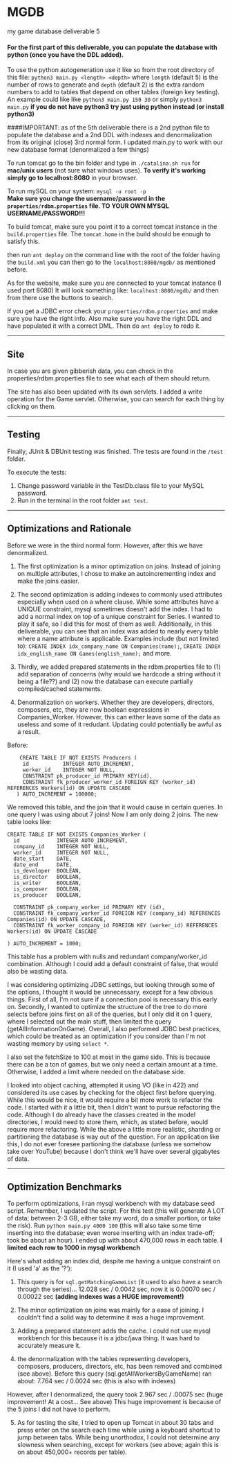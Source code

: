 # MGDB
my game database deliverable 5

#### For the first part of this deliverable, you can populate the database with python (once you have the DDL added).
To use the python autogeneration use it like so from the root directory of this file: 
`python3 main.py <length> <depth>` where `length` (default 5) is the number of rows to generate and `depth` (default 2) is the extra random numbers to add to tables that depend on other tables (foreign key testing).
An example could like like `python3 main.py 150 30` or simply `python3 main.py` **if you do not have python3 try just using python instead (or install python3)**

####IMPORTANT: as of the 5th deliverable there is a 2nd python file to populate the database and a 2nd DDL with indexes and denormalization from its original (close) 3rd normal form.
I updated main.py to work with our new database format (denormalized a few things)

To run tomcat go to the bin folder and type in `./catalina.sh run` for **mac/unix users** (not sure what windows uses).
**To verify it's working simply go to localhost:8080** in your browser.

To run mySQL on your system:
    `mysql -u root -p`    
**Make sure you change the username/password in the `properties/rdbm.properties` file. TO YOUR OWN MYSQL USERNAME/PASSWORD!!!**
    
To build tomcat, make sure you point it to a correct tomcat instance in the `build.properties` file.
The `tomcat.home` in the build should be enough to satisfy this.

then run `ant deploy` on the command line with the root of the folder having the `build.xml`
you can then go to the `localhost:8080/mgdb/` as mentioned before.

As for the website, make sure you are connected to your tomcat instance (I used port 8080)
It will look something like: `localhost:8080/mgdb/` and then from there use the buttons to search.


If you get a JDBC error check your `properties/rdbm.properties` and make sure you have the right info.
Also make sure you have the right DDL and have populated it with a correct DML. Then do `ant deploy` to redo it.
_________

## Site
In case you are given gibberish data, you can check in the properties/rdbm.properties file
to see what each of them should return.

The site has also been updated with its own servlets. I added a write operation for the Game servlet.
Otherwise, you can search for each thing by clicking on them.


________

## Testing
Finally, JUnit & DBUnit testing was finished. The tests are found in the `/test` folder. 

To execute the tests:
1. Change password variable in the TestDb.class file to your MySQL password.  
2. Run in the terminal in the root folder `ant test`.

________

## Optimizations and Rationale
Before we were in the third normal form. However, after this we have denormalized.

1) The first optimization is a minor optimization on joins. Instead of joining on multiple attributes, I chose to make an autoincrementing index and make the joins easier.

2) The second optimization is adding indexes to commonly used attributes especially when used on a where clause.
While some attributes have a UNIQUE constraint, mysql sometimes doesn't add the index. I had to add a normal index on top of a unique constraint for Series.
I wanted to play it safe, so I did this for most of them as well. 
Additionally, in this deliverable, you can see that an index was added to nearly every table where a name attribute is applicable.
Examples include (but not limited to): `CREATE INDEX idx_company_name ON Companies(name);`, `CREATE INDEX idx_english_name ON Games(english_name);` and more.

3) Thirdly, we added prepared statements in the rdbm.properties file to 
(1) add separation of concerns (why would we hardcode a string without it being a file??)
and (2) now the database can execute partially compiled/cached statements.

4) Denormalization on workers. Whether they are developers, directors, composers, etc, they are now boolean expressions in Companies_Worker. However, this can either leave some of the data as useless and some of it redudant. Updating could potentially be awful as a result.

Before: 
```$xslt
    CREATE TABLE IF NOT EXISTS Producers (
     id           INTEGER AUTO_INCREMENT,
     worker_id    INTEGER NOT NULL,
     CONSTRAINT pk_producer_id PRIMARY KEY(id),
     CONSTRAINT fk_producer_worker_id FOREIGN KEY (worker_id) REFERENCES Workers(id) ON UPDATE CASCADE
   ) AUTO_INCREMENT = 100000;
```
We removed this table, and the join that it would cause in certain queries. In one query I was using about 7 joins!
Now I am only doing 2 joins. The new table looks like:

```$xslt
CREATE TABLE IF NOT EXISTS Companies_Worker (
  id            INTEGER AUTO_INCREMENT,
  company_id    INTEGER NOT NULL,
  worker_id     INTEGER NOT NULL,
  date_start    DATE,
  date_end      DATE,
  is_developer  BOOLEAN,
  is_director   BOOLEAN,
  is_writer     BOOLEAN,
  is_composer   BOOLEAN,
  is_producer   BOOLEAN,

  CONSTRAINT pk_company_worker_id PRIMARY KEY (id),
  CONSTRAINT fk_company_worker_id FOREIGN KEY (company_id) REFERENCES Companies(id) ON UPDATE CASCADE,
  CONSTRAINT fk_worker_company_id FOREIGN KEY (worker_id) REFERENCES Workers(id) ON UPDATE CASCADE

) AUTO_INCREMENT = 1000;
```
This table has a problem with nulls and redundant company/worker_id combination. Although I could add a default constraint of false,
that would also be wasting data.

I was considering optimizing JDBC settings, but looking through some of the options, I thought it would be unnecessary, except for a few obvious things.
First of all, I'm not sure if a connection pool is necessary this early on. Secondly, I wanted to optimize the structure of the tree to do more selects before joins first on all of the queries,
but I only did it on 1 query, where I selected out the main stuff, then limited the query (getAllInformationOnGame).
Overall, I also performed JDBC best practices, which could be treated as an optimization if you consider than I'm not wasting memory by using `select *`.

I also set the fetchSize to 100 at most in the game side. This is because there can be a ton of games, but we only need a certain amount at a time.
Otherwise, I added a limit where needed on the database side.

I looked into object caching, attempted it using VO (like in 422) and considered its use cases by checking for the object first before querying. 
While this would be nice, it would require a bit more work to refactor the code. I started with it a little bit, then I didn't want to pursue refactoring the code.
Although I do already have the classes created in the model directories, I would need to store them, which, as stated before, would require more refactoring.
While the above a little more realistic, sharding or partitioning the database is way out of the question. For an application like this,
I do not ever foresee partioning the database (unless we somehow take over YouTube) because I don't think we'll have over several gigabytes of data.

_________

## Optimization Benchmarks
To perform optimizations, I ran mysql workbench with my database seed script. Remember, I updated the script.
For this test (this will generate A LOT of data; between 2-3 GB, either take my word, do a smaller portion, or take the risk).
Run `python main.py 4000 100` (this will also take some time inserting into the database; even worse inserting with an index trade-off; took be about an hour).
I ended up with about 470,000 rows in each table. **I limited each row to 1000 in mysql workbench**

Here's what adding an index did, despite me having a unique constraint on it (I used 'a' as the '?'):
1) This query is for `sql.getMatchingGameList` (it used to also have a search through the series)... 12.028 sec / 0.0042 sec, now it is 
0.00070 sec / 0.00022 sec **(adding indexes was a HUGE improvement!)**

2) The minor optimization on joins was mainly for a ease of joining. I couldn't find a solid way to determine it was a huge improvement.

3) Adding a prepared statement adds the cache. I could not use mysql workbench for this because it is a jdbc/java thing. It was hard to accurately measure it.

4) the denormalization with the tables representing developers, composers, producers, directors, etc, has been removed and combined (see above).
Before this query (sql.getAllWorkersByGameName) ran about: 7.764 sec / 0.0024 sec (this is also with indexes)

However, after I denormalized, the query took 2.967 sec / .00075 sec (huge improvement! At a cost... See above)
This huge improvement is because of the 5 joins I did not have to perform.

5) As for testing the site, I tried to open up Tomcat in about 30 tabs and press enter on the search each time while 
using a keyboard shortcut to jump between tabs. While being unorthodox, I could not determine any slowness when searching, 
except for workers (see above; again this is on about 450,000+ records per table).


